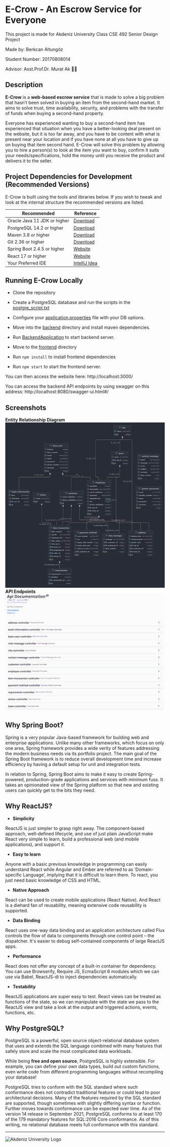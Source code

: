 # E-Crow - An Escrow Service for Everyone

This project is made for Akdeniz University Class CSE 492 Senior Design Project

Made by: Berkcan Altungöz

Student Number: 20170808014

Advisor: Asst.Prof.Dr. Murat Ak :man_teacher:
## Description

**E-Crow** is a **web-based escrow service** that is made to solve a big problem that hasn’t been solved in buying an item from the second-hand market. It aims to solve trust,
time availability, security, and problems with the transfer of funds when buying a second-hand property.

Everyone has experienced wanting to buy a second-hand item has experienced that situation when you
have a better-looking deal present on the website, but it is too far away, and you have to be content
with what is present near your location and if you have none at all you have to give up on buying that
item second hand. E-Crow will solve this problem by allowing you to hire a person(s) to look at the item
you want to buy, confirm it suits your needs/specifications, hold the money until you receive the
product and delivers it to the seller.

## Project Dependencies for Development (Recommended Versions)

E-Crow is built using the tools and libraries below. If you wish to tweak and look at the internal structure the recommended versions are listed.

| Recommended                | Reference                                                      |
|----------------------------|----------------------------------------------------------------|
| Oracle Java 11 JDK or higher | [Download](https://www.oracle.com/java/technologies/downloads/)|
| PostgreSQL 14.2 or higher  | [Download](https://www.postgresql.org/download/)               |
| Maven 3.8 or higher        | [Download](https://maven.apache.org/download.cgi)              |
| Git 2.36 or higher         | [Download](https://git-scm.com/downloads)                      |
| Spring Boot 2.4.5 or higher | [Website](https://spring.io/projects/spring-boot#learn)        |
| React 17 or higher         | [Website](https://reactjs.org/docs/getting-started.html)       |
| Your Preferred IDE         | [IntelliJ Idea](https://www.jetbrains.com/idea/download/)      |

## Running E-Crow Locally

* Clone the repository

* Create a PostgreSQL database and run the scripts in the [postgre_script.txt](./backend/postgre_configs/postgre_script.txt)

* Configure your [application.properties](./backend/src/main/resources/application.properties) file with your DB options.

* Move into the [backend](./backend) directory and install maven dependencies.

* Run [BackendApplication](./backend/src/main/java/ecrow/backend/BackendApplication.java) to start backend server.

* Move to the [frontend](./frontend) directory

* Run ```npm install``` to install frontend dependencies

* Run ```npm start``` to start the frontend server.

You can then access the website here: http://localhost:3000/

You can access the backend API endpoints by using swagger on this address: http://localhost:8080/swagger-ui.html#/

## Screenshots

**Entity Relationship Diagram**
![ERD](./backend/postgre_configs/Entity_Relationship_Diagram.png)
**API Endpoints**
![API](./backend/postgre_configs/Endpoints.png)

## Why Spring Boot?

Spring is a very popular Java-based framework for building web and enterprise applications. Unlike many other frameworks, which focus on only one area, 
Spring framework provides a wide verity of features addressing the modern business needs via its portfolio project. The main goal of the Spring Boot 
framework is to reduce overall development time and increase efficiency by having a default setup for unit and integration tests.

In relation to Spring, Spring Boot aims to make it easy to create Spring-powered, production-grade applications and services with minimum fuss. It takes an opinionated view of the Spring platform so that new and existing users can quickly get to the bits they need.

## Why ReactJS?


* **Simplicity**

ReactJS is just simpler to grasp right away. The component-based approach, well-defined lifecycle, and use of just plain JavaScript make React very simple to learn, build a professional web (and mobile applications), and support it. 

* **Easy to learn**

Anyone with a basic previous knowledge in programming can easily understand React while Angular and Ember are referred to as ‘Domain-specific Language’, implying that it is difficult to learn them. To react, you just need basic knowledge of CSS and HTML.

* **Native Approach**

React can be used to create mobile applications (React Native). And React is a diehard fan of reusability, meaning extensive code reusability is supported.

* **Data Binding**

React uses one-way data binding and an application architecture called Flux controls the flow of data to components through one control point – the dispatcher. It's easier to debug self-contained components of large ReactJS apps.

* **Performance**

React does not offer any concept of a built-in container for dependency. You can use Browserify, Require JS, EcmaScript 6 modules which we can use via Babel, ReactJS-di to inject dependencies automatically.

* **Testability**

ReactJS applications are super easy to test. React views can be treated as functions of the state, so we can manipulate with the state we pass to the ReactJS view and take a look at the output and triggered actions, events, functions, etc.

## Why PostgreSQL?

PostgreSQL is a powerful, open source object-relational database system that uses and extends the SQL language combined with many features that safely store and scale the most complicated data workloads.

While being **free and open source**, PostgreSQL is highly extensible. For example, you can define your own data types, build out custom functions, even write code from different programming languages without recompiling your database!

PostgreSQL tries to conform with the SQL standard where such conformance does not contradict traditional features or could lead to poor architectural decisions. Many of the features required by the SQL standard are supported, though sometimes with slightly differing syntax or function. Further moves towards conformance can be expected over time. As of the version 14 release in September 2021, PostgreSQL conforms to at least 170 of the 179 mandatory features for SQL:2016 Core conformance. As of this writing, no relational database meets full conformance with this standard.

---

![Akdeniz University Logo](http://cse.akdeniz.edu.tr/wp-content/themes/fakulte/images/logo.png)
